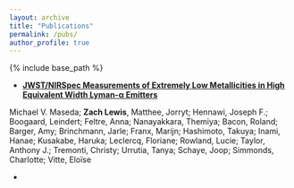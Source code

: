```yaml
---
layout: archive
title: "Publications"
permalink: /pubs/
author_profile: true
---
```


{% include base_path %}

* [**JWST/NIRSpec Measurements of Extremely Low Metallicities in High Equivalent Width Lyman-α Emitters**](https://ui.adsabs.harvard.edu/abs/2023arXiv230408511M/abstract)

Michael V. Maseda; **Zach Lewis**, Matthee, Jorryt; Hennawi, Joseph F.; Boogaard, Leindert; Feltre, Anna; Nanayakkara, Themiya; Bacon, Roland; Barger, Amy; Brinchmann, Jarle; Franx, Marijn; Hashimoto, Takuya; Inami, Hanae; Kusakabe, Haruka; Leclercq, Floriane; Rowland, Lucie; Taylor, Anthony J.; Tremonti, Christy; Urrutia, Tanya; Schaye, Joop; Simmonds, Charlotte; Vitte, Eloïse

* 
